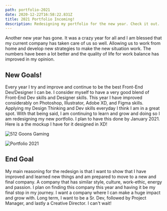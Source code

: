 ```yaml
---
path: portfolio-2021
date: 2020-12-22T16:58:22.831Z
title: 2021 Portfolio Incoming!
description: Redesigning my portfolio for the new year. Check it out.
---
```

Another new year has gone. It was a crazy year for all and I am blessed that my current company has taken care of us so well.  Allowing us to work from home and develop new strategies to make the new situation work. The numbers have been a lot better and the quality of life for work balance has improved in my opinion. 

## New Goals!

Every year I try and improve and continue to be the best Front-End Dev/Designer I can be. I consider myself to have a very good blend of Front-End Dev skills and Designer skills.  This year I have improved considerably on Photoshop, Illustrator, Adobe XD, and Figma skills. Applying my Design Thinking and Dev skills everyday I think I am in a great spot. With that being said, I am continuing to learn and grow and doing so I am redesigning my new portfolio. I plan to have this done by January 2021.  Here is a the mockup I have for it designed in XD!

![512 Goons Gaming](assets/outrun-atx-bg.jpg "512 GOONS Gaming")

![Portfolio 2021](assets/port-blog.jpg "New Portfolio 2021")

## End Goal

My main reasoning for the redesign is that I want to show that I have improved and learned new things and am prepared to move to a new and final company.  A company that has similar style, culture, work-ethic, energy and passion. I plan on finding this company this year and having it be my final stop in my journey. I want a company where I can make a huge impact and grow with. Long term, I want to be a Sr. Dev, followed by Project Manager, and lastly a Creative Director. I can't wait!